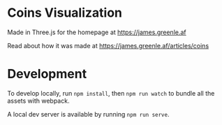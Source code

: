# Coins Visualization

Made in Three.js for the homepage at https://james.greenle.af

Read about how it was made at https://james.greenle.af/articles/coins

# Development

To develop locally, run `npm install`, then `npm run watch` to bundle all the assets with webpack.

A local dev server is available by running `npm run serve`.
